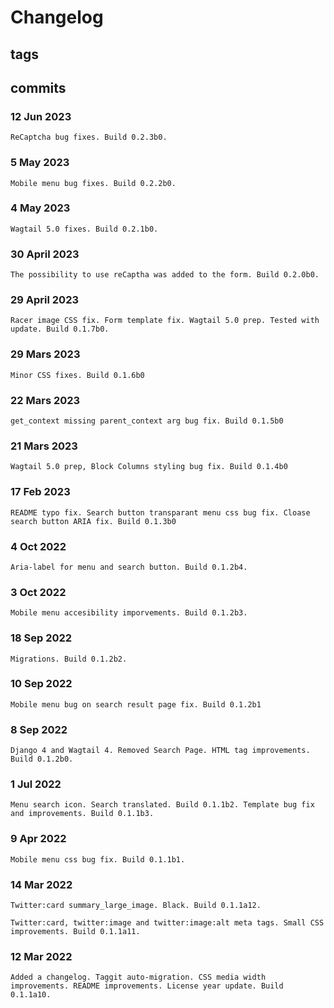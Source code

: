 # Changelog #

## tags ##

## commits ##

### 12 Jun 2023 ###

    ReCaptcha bug fixes. Build 0.2.3b0.

### 5 May 2023 ###

    Mobile menu bug fixes. Build 0.2.2b0.

### 4 May 2023 ###

    Wagtail 5.0 fixes. Build 0.2.1b0.

### 30 April 2023 ###

    The possibility to use reCaptha was added to the form. Build 0.2.0b0.

### 29 April 2023 ###

    Racer image CSS fix. Form template fix. Wagtail 5.0 prep. Tested with update. Build 0.1.7b0.

### 29 Mars 2023 ###

    Minor CSS fixes. Build 0.1.6b0

### 22 Mars 2023 ###

    get_context missing parent_context arg bug fix. Build 0.1.5b0

### 21 Mars 2023 ###

    Wagtail 5.0 prep, Block Columns styling bug fix. Build 0.1.4b0

### 17 Feb 2023 ###

    README typo fix. Search button transparant menu css bug fix. Cloase search button ARIA fix. Build 0.1.3b0

### 4 Oct 2022 ###

    Aria-label for menu and search button. Build 0.1.2b4.

### 3 Oct 2022 ###

    Mobile menu accesibility imporvements. Build 0.1.2b3.

### 18 Sep 2022 ###

    Migrations. Build 0.1.2b2.

### 10 Sep 2022 ###

    Mobile menu bug on search result page fix. Build 0.1.2b1

### 8 Sep 2022 ###

    Django 4 and Wagtail 4. Removed Search Page. HTML tag improvements. Build 0.1.2b0.

### 1 Jul 2022 ###

    Menu search icon. Search translated. Build 0.1.1b2. Template bug fix and improvements. Build 0.1.1b3.

### 9 Apr 2022 ###

    Mobile menu css bug fix. Build 0.1.1b1.

### 14 Mar 2022 ###

    Twitter:card summary_large_image. Black. Build 0.1.1a12.

    Twitter:card, twitter:image and twitter:image:alt meta tags. Small CSS improvements. Build 0.1.1a11.

### 12 Mar 2022 ###

    Added a changelog. Taggit auto-migration. CSS media width improvements. README improvements. License year update. Build 0.1.1a10.
